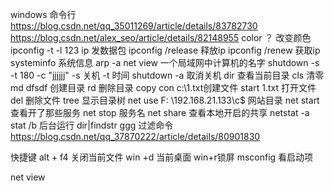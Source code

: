 windows 命令行
https://blog.csdn.net/qq_35011269/article/details/83782730
https://blog.csdn.net/alex_seo/article/details/82148955
color ？ 改变颜色
ipconfig -t -l 123 ip  发数据包
ipconfig  /release  释放ip
ipconfig  /renew   获取ip
systeminfo     系统信息
arp -a
net view    一个局域网中计算机的名字
shutdown -s -t 180 -c "jjjjjj"    -s 关机  -t 时间
shutdown -a 取消关机
dir  查看当前目录
cls  清零
md  dfsdf  创建目录
rd 删除目录
copy con c:\1.txt创建文件
start 1.txt 打开文件
del 删除文件
tree  显示目录树
net use  F: \\192.168.21.133\c$  网站目录
net start 查看开了那些服务
net stop 服务名
net share 查看本地开启的共享
netstat -a
stat /b  后台运行
dir|findstr ggg  过滤命令
https://blog.csdn.net/qq_37870222/article/details/80901830



快捷键
alt + f4 关闭当前文件
win +d 当前桌面
win+r锁屏
msconfig 看启动项


net view
